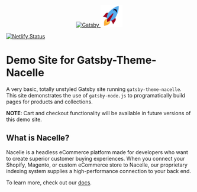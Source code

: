 <p align="center">
  <a href="https://www.getnacelle.com">
    <img alt="Gatsby" src="https://www.gatsbyjs.org/monogram.svg" width="60" />
    <img alt="Nacelle" src="./src/images/nacelle-rocket-icon-crop.png" width="60" />
  </a>
</p>

[![Netlify Status](https://api.netlify.com/api/v1/badges/eea79857-e8bd-4832-87a4-ca398782251f/deploy-status)](https://app.netlify.com/sites/affectionate-sinoussi-2c533e/deploys)

# Demo Site for Gatsby-Theme-Nacelle

A very basic, totally unstyled Gatsby site running `gatsby-theme-nacelle`. This site demonstrates the use of `gatsby-node.js` to programatically build pages for products and collections.

**NOTE**: Cart and checkout functionality will be available in future versions of this demo site.

## What is Nacelle?

Nacelle is a headless eCommerce platform made for developers who want to create superior customer buying experiences. When you connect your Shopify, Magento, or custom eCommerce store to Nacelle, our proprietary indexing system supplies a high-performance connection to your back end.

To learn more, check out our [docs](https://docs.getnacelle.com/intro.html#what-is-nacelle).
